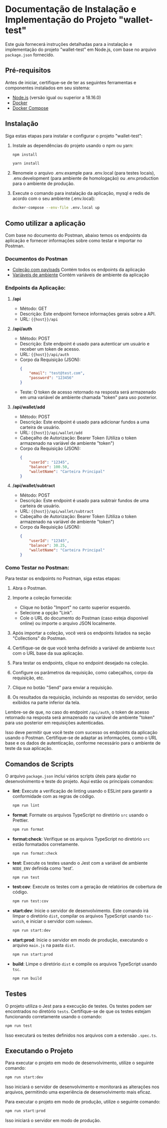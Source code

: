 # Documentação de Instalação e Implementação do Projeto "wallet-test"

Este guia fornecerá instruções detalhadas para a instalação e implementação do projeto "wallet-test" em Node.js, com base no arquivo `package.json` fornecido.

## Pré-requisitos

Antes de iniciar, certifique-se de ter as seguintes ferramentas e componentes instalados em seu sistema:

- [Node.js](https://nodejs.org/) (versão igual ou superior a 18.16.0)
- [Docker](https://docs.docker.com/desktop/)
- [Docker Compose](https://docs.docker.com/compose/)

## Instalação

Siga estas etapas para instalar e configurar o projeto "wallet-test":

1. Instale as dependências do projeto usando o npm ou yarn:

   ```bash
   npm install
   ```

   ```bash
   yarn install
   ```

2. Renomeie o arquivo .env.example para .env.local (para testes locais), .env.development (para ambiente de homologação) ou .env.production para o ambiente de produção.

3. Execute o comando para instalação da aplicação, mysql e redis de acordo com o seu ambiente (.env.local):
   
   ```bash
   docker-compose --env-file .env.local up
   ```

## Como utilizar a aplicação

Com base no documento do Postman, abaixo temos os endpoints da aplicação e fornecer informações sobre como testar e importar no Postman.

### Documentos do Postman

- [Coleção com payloads](docs/collection.postman.json) Contém todos os endpoints da aplicação
- [Variáveis de ambiente](docs/environment.postman.json) Contém variáveis de ambiente da aplicação

### Endpoints da Aplicação:

1. **/api**
   - Método: GET
   - Descrição: Este endpoint fornece informações gerais sobre a API.
   - URL: `{{host}}/api`

2. **/api/auth**
   - Método: POST
   - Descrição: Este endpoint é usado para autenticar um usuário e receber um token de acesso.
   - URL: `{{host}}/api/auth`
   - Corpo da Requisição (JSON):
     ```json
     {
         "email": "test@test.com",
         "password": "123456"
     }
     ```
   - Teste: O token de acesso retornado na resposta será armazenado em uma variável de ambiente chamada "token" para uso posterior.

3. **/api/wallet/add**
   - Método: POST
   - Descrição: Este endpoint é usado para adicionar fundos a uma carteira de usuário.
   - URL: `{{host}}/api/wallet/add`
   - Cabeçalho de Autorização: Bearer Token (Utiliza o token armazenado na variável de ambiente "token")
   - Corpo da Requisição (JSON):
     ```json
     {
         "userId": "12345",
         "balance": 100.50,
         "walletName": "Carteira Principal"
     }
     ```

4. **/api/wallet/subtract**
   - Método: POST
   - Descrição: Este endpoint é usado para subtrair fundos de uma carteira de usuário.
   - URL: `{{host}}/api/wallet/subtract`
   - Cabeçalho de Autorização: Bearer Token (Utiliza o token armazenado na variável de ambiente "token")
   - Corpo da Requisição (JSON):
     ```json
     {
         "userId": "12345",
         "balance": 30.25,
         "walletName": "Carteira Principal"
     }
     ```

### Como Testar no Postman:

Para testar os endpoints no Postman, siga estas etapas:

1. Abra o Postman.

2. Importe a coleção fornecida:
   - Clique no botão "Import" no canto superior esquerdo.
   - Selecione a opção "Link".
   - Cole o URL do documento do Postman (caso esteja disponível online) ou importe o arquivo JSON localmente.

3. Após importar a coleção, você verá os endpoints listados na seção "Collections" do Postman.

4. Certifique-se de que você tenha definido a variável de ambiente `host` com o URL base da sua aplicação.

5. Para testar os endpoints, clique no endpoint desejado na coleção.

6. Configure os parâmetros da requisição, como cabeçalhos, corpo da requisição, etc.

7. Clique no botão "Send" para enviar a requisição.

8. Os resultados da requisição, incluindo as respostas do servidor, serão exibidos na parte inferior da tela.

Lembre-se de que, no caso do endpoint `/api/auth`, o token de acesso retornado na resposta será armazenado na variável de ambiente "token" para uso posterior em requisições autenticadas.

Isso deve permitir que você teste com sucesso os endpoints da aplicação usando o Postman. Certifique-se de adaptar as informações, como o URL base e os dados de autenticação, conforme necessário para o ambiente de teste da sua aplicação.


## Comandos de Scripts

O arquivo `package.json` inclui vários scripts úteis para ajudar no desenvolvimento e teste do projeto. Aqui estão os principais comandos:

- **lint**: Execute a verificação de linting usando o ESLint para garantir a conformidade com as regras de código.

   ```bash
   npm run lint
   ```

- **format**: Formate os arquivos TypeScript no diretório `src` usando o Prettier.

   ```bash
   npm run format
   ```

- **format:check**: Verifique se os arquivos TypeScript no diretório `src` estão formatados corretamente.

   ```bash
   npm run format:check
   ```

- **test**: Execute os testes usando o Jest com a variável de ambiente `NODE_ENV` definida como 'test'.

   ```bash
   npm run test
   ```

- **test:cov**: Execute os testes com a geração de relatórios de cobertura de código.

   ```bash
   npm run test:cov
   ```

- **start:dev**: Inicie o servidor de desenvolvimento. Este comando irá limpar o diretório `dist`, compilar os arquivos TypeScript usando `tsc-watch`, e iniciar o servidor com `nodemon`.

   ```bash
   npm run start:dev
   ```

- **start:prod**: Inicie o servidor em modo de produção, executando o arquivo `main.js` na pasta `dist`.

   ```bash
   npm run start:prod
   ```

- **build**: Limpe o diretório `dist` e compile os arquivos TypeScript usando `tsc`.

   ```bash
   npm run build
   ```

## Testes

O projeto utiliza o Jest para a execução de testes. Os testes podem ser encontrados no diretório `tests`. Certifique-se de que os testes estejam funcionando corretamente usando o comando:

```bash
npm run test
```

Isso executará os testes definidos nos arquivos com a extensão `.spec.ts`.

## Executando o Projeto

Para executar o projeto em modo de desenvolvimento, utilize o seguinte comando:

```bash
npm run start:dev
```

Isso iniciará o servidor de desenvolvimento e monitorará as alterações nos arquivos, permitindo uma experiência de desenvolvimento mais eficaz.

Para executar o projeto em modo de produção, utilize o seguinte comando:

```bash
npm run start:prod
```

Isso iniciará o servidor em modo de produção.